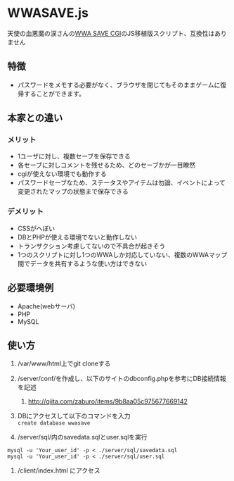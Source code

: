 # WWASAVE.js
天使の血悪魔の涙さんの[WWA SAVE CGI](http://tenaku.sakura.ne.jp/materia/script/wwa/save.html)のJS移植版スクリプト、互換性はありません

## 特徴
* パスワードをメモする必要がなく、ブラウザを閉じてもそのままゲームに復帰することができます。

## 本家との違い
### メリット
* 1ユーザに対し、複数セーブを保存できる
* 各セーブに対しコメントを残せるため、どのセーブかが一目瞭然
* cgiが使えない環境でも動作する
* パスワードセーブなため、ステータスやアイテムは勿論、イベントによって変更されたマップの状態まで保存できる

### デメリット
* CSSがへぼい
* DBとPHPが使える環境でないと動作しない
* トランザクション考慮してないので不具合が起きそう
* 1つのスクリプトに対し1つのWWAしか対応していない、複数のWWAマップ間でデータを共有するような使い方はできない

## 必要環境例
* Apache(webサーバ)
* PHP
* MySQL

## 使い方
1. /var/www/html上でgit cloneする
1. /server/conf/を作成し、以下のサイトのdbconfig.phpを参考にDB接続情報を記述
	1. http://qiita.com/zaburo/items/9b8aa05c975677669142

1. DBにアクセスして以下のコマンドを入力  
`create database wwasave`
1. /server/sql/内のsavedata.sqlとuser.sqlを実行
```
mysql -u 'Your_user_id' -p < ./server/sql/savedata.sql
mysql -u 'Your_user_id' -p < ./server/sql/user.sql
```
1. /client/index.html にアクセス

